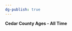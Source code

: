 ```yaml
---
dg-publish: true
---
```


<span><span><p dir="auto"><strong>Cedar County Ages - All Time</strong></p></span></span><canvas height="0" width="0" style="display: block; box-sizing: border-box; height: 0px; width: 0px;"></canvas>
